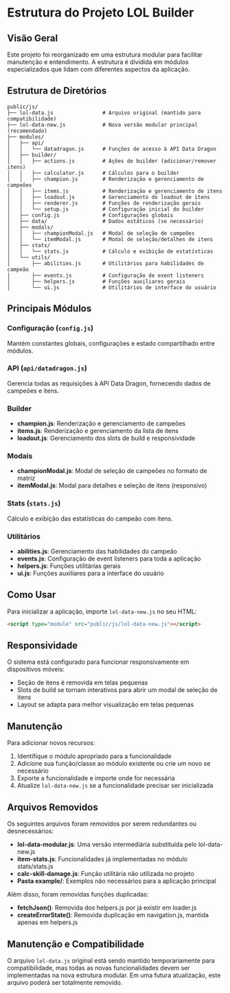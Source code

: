 # Estrutura do Projeto LOL Builder

## Visão Geral

Este projeto foi reorganizado em uma estrutura modular para facilitar manutenção e entendimento. A estrutura é dividida em módulos especializados que lidam com diferentes aspectos da aplicação.

## Estrutura de Diretórios

```
public/js/
├── lol-data.js                # Arquivo original (mantido para compatibilidade)
├── lol-data-new.js            # Nova versão modular principal (recomendado)
├── modules/
│   ├── api/
│   │   └── datadragon.js      # Funções de acesso à API Data Dragon
│   ├── builder/
│   │   ├── actions.js         # Ações do builder (adicionar/remover itens)
│   │   ├── calculator.js      # Cálculos para o builder
│   │   ├── champion.js        # Renderização e gerenciamento de campeões
│   │   ├── items.js           # Renderização e gerenciamento de itens
│   │   ├── loadout.js         # Gerenciamento do loadout de itens
│   │   ├── renderer.js        # Funções de renderização gerais
│   │   └── setup.js           # Configuração inicial do builder
│   ├── config.js              # Configurações globais
│   ├── data/                  # Dados estáticos (se necessário)
│   ├── modals/
│   │   ├── championModal.js   # Modal de seleção de campeões
│   │   └── itemModal.js       # Modal de seleção/detalhes de itens
│   ├── stats/
│   │   └── stats.js           # Cálculo e exibição de estatísticas
│   └── utils/
│       ├── abilities.js       # Utilitários para habilidades de campeão
│       ├── events.js          # Configuração de event listeners
│       ├── helpers.js         # Funções auxiliares gerais
│       └── ui.js              # Utilitários de interface do usuário
```

## Principais Módulos

### Configuração (`config.js`)

Mantém constantes globais, configurações e estado compartilhado entre módulos.

### API (`api/datadragon.js`)

Gerencia todas as requisições à API Data Dragon, fornecendo dados de campeões e itens.

### Builder

- **champion.js**: Renderização e gerenciamento de campeões
- **items.js**: Renderização e gerenciamento da lista de itens
- **loadout.js**: Gerenciamento dos slots de build e responsividade

### Modais

- **championModal.js**: Modal de seleção de campeões no formato de matriz
- **itemModal.js**: Modal para detalhes e seleção de itens (responsivo)

### Stats (`stats.js`)

Cálculo e exibição das estatísticas do campeão com itens.

### Utilitários

- **abilities.js**: Gerenciamento das habilidades do campeão
- **events.js**: Configuração de event listeners para toda a aplicação
- **helpers.js**: Funções utilitárias gerais
- **ui.js**: Funções auxiliares para a interface do usuário

## Como Usar

Para inicializar a aplicação, importe `lol-data-new.js` no seu HTML:

```html
<script type="module" src="public/js/lol-data-new.js"></script>
```

## Responsividade

O sistema está configurado para funcionar responsivamente em dispositivos móveis:
- Seção de itens é removida em telas pequenas
- Slots de build se tornam interativos para abrir um modal de seleção de itens
- Layout se adapta para melhor visualização em telas pequenas

## Manutenção

Para adicionar novos recursos:

1. Identifique o módulo apropriado para a funcionalidade
2. Adicione sua função/classe ao módulo existente ou crie um novo se necessário
3. Exporte a funcionalidade e importe onde for necessária
4. Atualize `lol-data-new.js` se a funcionalidade precisar ser inicializada

## Arquivos Removidos

Os seguintes arquivos foram removidos por serem redundantes ou desnecessários:

- **lol-data-modular.js**: Uma versão intermediária substituída pelo lol-data-new.js
- **item-stats.js**: Funcionalidades já implementadas no módulo stats/stats.js
- **calc-skill-damage.js**: Função utilitária não utilizada no projeto
- **Pasta example/**: Exemplos não necessários para a aplicação principal

Além disso, foram removidas funções duplicadas:
- **fetchJson()**: Removida dos helpers.js por já existir em loader.js
- **createErrorState()**: Removida duplicação em navigation.js, mantida apenas em helpers.js

## Manutenção e Compatibilidade

O arquivo `lol-data.js` original está sendo mantido temporariamente para compatibilidade, mas todas as novas funcionalidades devem ser implementadas na nova estrutura modular. Em uma futura atualização, este arquivo poderá ser totalmente removido.